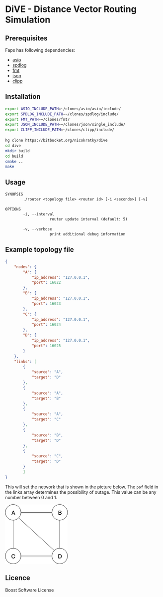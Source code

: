 # DiVE - Distance Vector Routing Simulation

## Prerequisites

Faps has following dependencies:

- [asio](https://github.com/chriskohlhoff/asio)
- [spdlog](https://github.com/gabime/spdlog)
- [fmt](https://github.com/fmtlib/fmt)
- [json](https://github.com/nlohmann/json)
- [clipp](https://github.com/muellan/clipp)

## Installation

```sh
export ASIO_INCLUDE_PATH=~/clones/asio/asio/include/
export SPDLOG_INCLUDE_PATH=~/clones/spdlog/include/
export FMT_PATH=~/clones/fmt/
export JSON_INCLUDE_PATH=~/clones/json/single_include/
export CLIPP_INCLUDE_PATH=~/clones/clipp/include/

hg clone https://bitbucket.org/nicokratky/dive
cd dive
mkdir build
cd build
cmake ..
make
```

## Usage

```
SYNOPSIS
        ./router <topology file> <router id> [-i <seconds>] [-v]

OPTIONS
        -i, --interval
                    router update interval (default: 5)

        -v, --verbose
                    print additional debug information
```

## Example topology file

```json
{
    "nodes": {
        "A": {
            "ip_address": "127.0.0.1",
            "port": 16022
        },
        "B": {
            "ip_address": "127.0.0.1",
            "port": 16023
        },
        "C": {
            "ip_address": "127.0.0.1",
            "port": 16024
        },
        "D": {
            "ip_address": "127.0.0.1",
            "port": 16025
        }
    },
    "links": [
        {
            "source": "A",
            "target": "D"
        },
        {
            "source": "A",
            "target": "B"
        },
        {
            "source": "A",
            "target": "C"
        },
        {
            "source": "B",
            "target": "D"
        },
        {
            "source": "C",
            "target": "D"
        }
        ]
}
```

This will set the network that is shown in the picture below. The `pof` field in the links array determines the possibility of outage. This value can be any number between 0 and 1.

![topology2](example/topology2.png "Topology")

## Licence

Boost Software License

